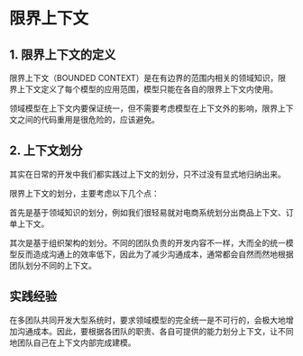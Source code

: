 # 限界上下文

## 1. 限界上下文的定义

限界上下文（BOUNDED CONTEXT）是在有边界的范围内相关的领域知识，限界上下文定义了每个模型的应用范围，模型只能在各自的限界上下文内使用。

领域模型在上下文内要保证统一，但不需要考虑模型在上下文外的影响，限界上下文之间的代码重用是很危险的，应该避免。

## 2. 上下文划分

其实在日常的开发中我们都实践过上下文的划分，只不过没有显式地归纳出来。

限界上下文的划分，主要考虑以下几个点：

首先是基于领域知识的划分，例如我们很轻易就对电商系统划分出商品上下文、订单上下文。

其次是基于组织架构的划分。不同的团队负责的开发内容不一样，大而全的统一模型反而造成沟通上的效率低下，因此为了减少沟通成本，通常都会自然而然地根据团队划分不同的上下文。

## 实践经验

在多团队共同开发大型系统时，要求领域模型的完全统一是不可行的，会极大地增加沟通成本。因此，要根据各团队的职责、各自可提供的能力划分上下文，让不同地团队自己在上下文内部完成建模。

<!--@include: ../footer.md-->

